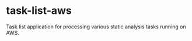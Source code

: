 # task-list-aws
Task list application for processing various static analysis tasks running on AWS.

